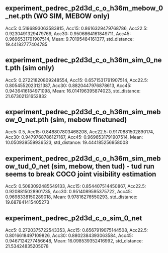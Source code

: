 ## experiment_pedrec_p2d3d_c_o_h36m_mebow_0_net.pth (WO SIM, MEBOW only)
Acc5: 0.5196893063583815, Acc15: 0.8616329479768786,  Acc22.5: 0.9230491329479769, Acc30: 0.9506864161849711, Acc45: 0.9696531791907514, Mean: 9.70195484161377, std_distance: 19.44182777404785

## experiment_pedrec_p2d3d_c_o_h36m_sim_0_net.pth (sim only)
Acc5: 0.27221820809248554, Acc15: 0.6571531791907514,  Acc22.5: 0.8054552023121387, Acc30: 0.8820447976878613, Acc45: 0.9436416184971098, Mean: 16.014196395874023, std_distance: 21.67302131652832

## experiment_pedrec_p2d3d_c_o_h36m_sim_mebow_0_net.pth (sim, mebow finetuned)
Acc5: 0.5, Acc15: 0.848807803468208,  Acc22.5: 0.9170881502890174, Acc30: 0.9479768786127167, Acc45: 0.9696531791907514, Mean: 10.050939559936523, std_distance: 19.444185256958008

## experiment_pedrec_p2d3d_c_o_h36m_sim_mebow_tud_0_net (sim, mebow, then tud) - tud run seems to break COCO joint visibility estimation
Acc5: 0.5083092485549133, Acc15: 0.854407514450867,  Acc22.5: 0.9208815028901735, Acc30: 0.9514089595375722, Acc45: 0.9698338150289018, Mean: 9.97816276550293, std_distance: 19.687841415405273

## experiment_pedrec_p2d3d_c_o_sim_0_net
Acc5: 0.2720375722543353, Acc15: 0.6567919075144508,  Acc22.5: 0.8016618497109826, Acc30: 0.8802384393063584, Acc45: 0.9467124277456648, Mean: 16.098539352416992, std_distance: 21.53424835205078